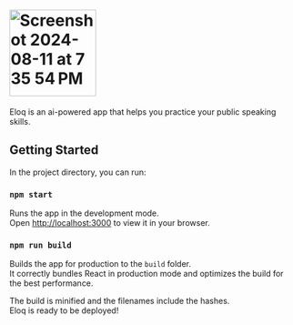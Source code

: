 # <img width="152" alt="Screenshot 2024-08-11 at 7 35 54 PM" src="https://github.com/user-attachments/assets/d5636c62-82dd-46be-a281-f75cb64d5efd">

Eloq is an ai-powered app that helps you practice your public speaking skills.

## Getting Started

In the project directory, you can run:

### `npm start`

Runs the app in the development mode.\
Open [http://localhost:3000](http://localhost:3000) to view it in your browser.

### `npm run build`

Builds the app for production to the `build` folder.\
It correctly bundles React in production mode and optimizes the build for the best performance.

The build is minified and the filenames include the hashes.\
Eloq is ready to be deployed!
